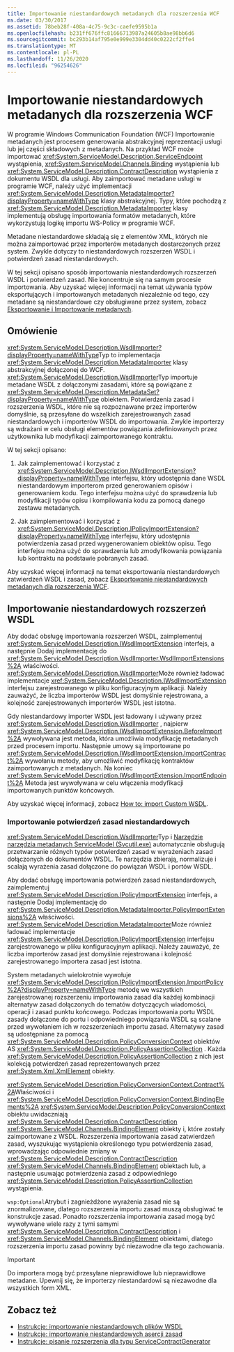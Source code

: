 ```yaml
---
title: Importowanie niestandardowych metadanych dla rozszerzenia WCF
ms.date: 03/30/2017
ms.assetid: 78beb28f-408a-4c75-9c3c-caefe9595b1a
ms.openlocfilehash: b231ff676ffc81666713987a24605b8ae98bb6d6
ms.sourcegitcommit: bc293b14af795e0e999e3304dd40c0222cf2ffe4
ms.translationtype: MT
ms.contentlocale: pl-PL
ms.lasthandoff: 11/26/2020
ms.locfileid: "96254626"
---
```

# <a name="importing-custom-metadata-for-a-wcf-extension"></a>Importowanie niestandardowych metadanych dla rozszerzenia WCF

W programie Windows Communication Foundation (WCF) Importowanie metadanych jest procesem generowania abstrakcyjnej reprezentacji usługi lub jej części składowych z metadanych. Na przykład WCF może importować <xref:System.ServiceModel.Description.ServiceEndpoint> wystąpienia, <xref:System.ServiceModel.Channels.Binding> wystąpienia lub <xref:System.ServiceModel.Description.ContractDescription> wystąpienia z dokumentu WSDL dla usługi. Aby zaimportować metadane usługi w programie WCF, należy użyć implementacji <xref:System.ServiceModel.Description.MetadataImporter?displayProperty=nameWithType> klasy abstrakcyjnej. Typy, które pochodzą z <xref:System.ServiceModel.Description.MetadataImporter> klasy implementują obsługę importowania formatów metadanych, które wykorzystują logikę importu WS-Policy w programie WCF.  
  
 Metadane niestandardowe składają się z elementów XML, których nie można zaimportować przez importerów metadanych dostarczonych przez system. Zwykle dotyczy to niestandardowych rozszerzeń WSDL i potwierdzeń zasad niestandardowych.  
  
 W tej sekcji opisano sposób importowania niestandardowych rozszerzeń WSDL i potwierdzeń zasad. Nie koncentruje się na samym procesie importowania. Aby uzyskać więcej informacji na temat używania typów eksportujących i importowanych metadanych niezależnie od tego, czy metadane są niestandardowe czy obsługiwane przez system, zobacz [Eksportowanie i Importowanie metadanych](../feature-details/exporting-and-importing-metadata.md).  
  
## <a name="overview"></a>Omówienie  

 <xref:System.ServiceModel.Description.WsdlImporter?displayProperty=nameWithType>Typ to implementacja <xref:System.ServiceModel.Description.MetadataImporter> klasy abstrakcyjnej dołączonej do WCF. <xref:System.ServiceModel.Description.WsdlImporter>Typ importuje metadane WSDL z dołączonymi zasadami, które są powiązane z <xref:System.ServiceModel.Description.MetadataSet?displayProperty=nameWithType> obiektem. Potwierdzenia zasad i rozszerzenia WSDL, które nie są rozpoznawane przez importerów domyślnie, są przesyłane do wszelkich zarejestrowanych zasad niestandardowych i importerów WSDL do importowania. Zwykle importerzy są wdrażani w celu obsługi elementów powiązania zdefiniowanych przez użytkownika lub modyfikacji zaimportowanego kontraktu.  
  
 W tej sekcji opisano:  
  
1. Jak zaimplementować i korzystać z <xref:System.ServiceModel.Description.IWsdlImportExtension?displayProperty=nameWithType> interfejsu, który udostępnia dane WSDL niestandardowym importerom przed generowaniem opisów i generowaniem kodu. Tego interfejsu można użyć do sprawdzenia lub modyfikacji typów opisu i kompilowania kodu za pomocą danego zestawu metadanych.  
  
2. Jak zaimplementować i korzystać z <xref:System.ServiceModel.Description.IPolicyImportExtension?displayProperty=nameWithType> interfejsu, który udostępnia potwierdzenia zasad przed wygenerowaniem obiektów opisu. Tego interfejsu można użyć do sprawdzenia lub zmodyfikowania powiązania lub kontraktu na podstawie pobranych zasad.  
  
 Aby uzyskać więcej informacji na temat eksportowania niestandardowych zatwierdzeń WSDL i zasad, zobacz [Eksportowanie niestandardowych metadanych dla rozszerzenia WCF](exporting-custom-metadata-for-a-wcf-extension.md).  
  
## <a name="importing-custom-wsdl-extensions"></a>Importowanie niestandardowych rozszerzeń WSDL  

 Aby dodać obsługę importowania rozszerzeń WSDL, zaimplementuj <xref:System.ServiceModel.Description.IWsdlImportExtension> interfejs, a następnie Dodaj implementację do <xref:System.ServiceModel.Description.WsdlImporter.WsdlImportExtensions%2A> właściwości. <xref:System.ServiceModel.Description.WsdlImporter>Może również ładować implementacje <xref:System.ServiceModel.Description.IWsdlImportExtension> interfejsu zarejestrowanego w pliku konfiguracyjnym aplikacji. Należy zauważyć, że liczba importerów WSDL jest domyślnie rejestrowana, a kolejność zarejestrowanych importerów WSDL jest istotna.  
  
 Gdy niestandardowy importer WSDL jest ładowany i używany przez <xref:System.ServiceModel.Description.WsdlImporter> , najpierw <xref:System.ServiceModel.Description.IWsdlImportExtension.BeforeImport%2A> wywoływana jest metoda, która umożliwia modyfikację metadanych przed procesem importu. Następnie umowy są importowane po <xref:System.ServiceModel.Description.IWsdlImportExtension.ImportContract%2A> wywołaniu metody, aby umożliwić modyfikację kontraktów zaimportowanych z metadanych. Na koniec <xref:System.ServiceModel.Description.IWsdlImportExtension.ImportEndpoint%2A> Metoda jest wywoływana w celu włączenia modyfikacji importowanych punktów końcowych.  
  
 Aby uzyskać więcej informacji, zobacz [How to: import Custom WSDL](how-to-import-custom-wsdl.md).  
  
### <a name="importing-custom-policy-assertions"></a>Importowanie potwierdzeń zasad niestandardowych  

 <xref:System.ServiceModel.Description.WsdlImporter>Typ i [Narzędzie narzędzia metadanych ServiceModel (Svcutil.exe)](../servicemodel-metadata-utility-tool-svcutil-exe.md) automatycznie obsługują przetwarzanie różnych typów potwierdzeń zasad w wyrażeniach zasad dołączonych do dokumentów WSDL. Te narzędzia zbierają, normalizuje i scalają wyrażenia zasad dołączone do powiązań WSDL i portów WSDL.  
  
 Aby dodać obsługę importowania potwierdzeń zasad niestandardowych, zaimplementuj <xref:System.ServiceModel.Description.IPolicyImportExtension> interfejs, a następnie Dodaj implementację do <xref:System.ServiceModel.Description.MetadataImporter.PolicyImportExtensions%2A> właściwości. <xref:System.ServiceModel.Description.MetadataImporter>Może również ładować implementacje <xref:System.ServiceModel.Description.IPolicyImportExtension> interfejsu zarejestrowanego w pliku konfiguracyjnym aplikacji. Należy zauważyć, że liczba importerów zasad jest domyślnie rejestrowana i kolejność zarejestrowanego importera zasad jest istotna.  
  
 System metadanych wielokrotnie wywołuje <xref:System.ServiceModel.Description.IPolicyImportExtension.ImportPolicy%2A?displayProperty=nameWithType> metodę we wszystkich zarejestrowanej rozszerzeniu importowania zasad dla każdej kombinacji alternatyw zasad dołączonych do tematów dotyczących wiadomości, operacji i zasad punktu końcowego. Podczas importowania portu WSDL zasady dołączone do portu i odpowiedniego powiązania WSDL są scalane przed wywołaniem ich w rozszerzeniach importu zasad. Alternatywy zasad są udostępniane za pomocą <xref:System.ServiceModel.Description.PolicyConversionContext> obiektów AS <xref:System.ServiceModel.Description.PolicyAssertionCollection> . Każda <xref:System.ServiceModel.Description.PolicyAssertionCollection> z nich jest kolekcją potwierdzeń zasad reprezentowanych przez <xref:System.Xml.XmlElement> obiekty.  
  
 <xref:System.ServiceModel.Description.PolicyConversionContext.Contract%2A>Właściwości i <xref:System.ServiceModel.Description.PolicyConversionContext.BindingElements%2A> <xref:System.ServiceModel.Description.PolicyConversionContext> obiektu uwidaczniają <xref:System.ServiceModel.Description.ContractDescription> <xref:System.ServiceModel.Channels.BindingElement> obiekty i, które zostały zaimportowane z WSDL. Rozszerzenia importowania zasad zatwierdzeń zasad, wyszukując wystąpienia określonego typu potwierdzenia zasad, wprowadzając odpowiednie zmiany w <xref:System.ServiceModel.Description.ContractDescription> <xref:System.ServiceModel.Channels.BindingElement> obiektach lub, a następnie usuwając potwierdzenia zasad z odpowiedniego <xref:System.ServiceModel.Description.PolicyAssertionCollection> wystąpienia.  
  
 `wsp:Optional`Atrybut i zagnieżdżone wyrażenia zasad nie są znormalizowane, dlatego rozszerzenia importu zasad muszą obsługiwać te konstrukcje zasad. Ponadto rozszerzenia importowania zasad mogą być wywoływane wiele razy z tymi samymi <xref:System.ServiceModel.Description.ContractDescription> i <xref:System.ServiceModel.Channels.BindingElement> obiektami, dlatego rozszerzenia importu zasad powinny być niezawodne dla tego zachowania.  
  
> [!IMPORTANT]
> Do importera mogą być przesyłane nieprawidłowe lub nieprawidłowe metadane. Upewnij się, że importerzy niestandardowi są niezawodne dla wszystkich form XML.  
  
## <a name="see-also"></a>Zobacz też

- [Instrukcje: importowanie niestandardowych plików WSDL](how-to-import-custom-wsdl.md)
- [Instrukcje: importowanie niestandardowych asercji zasad](how-to-import-custom-policy-assertions.md)
- [Instrukcje: pisanie rozszerzenia dla typu ServiceContractGenerator](how-to-write-an-extension-for-the-servicecontractgenerator.md)
